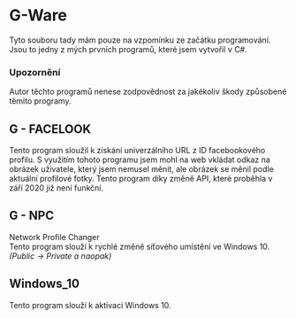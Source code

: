 # G-Ware
Tyto souboru tady mám pouze na vzpomínku ze začátku programování. Jsou to jedny z mých prvních programů, které jsem vytvořil v C#.

### Upozornění
Autor těchto programů nenese zodpovědnost za jakékoliv škody způsobené těmito programy.

## G - FACELOOK
Tento program sloužil k získání univerzálního URL z ID facebookového profilu. 
S využitím tohoto programu jsem mohl na web vkládat odkaz na obrázek uživatele, který jsem nemusel měnit, ale obrázek se měnil podle aktuální profilové fotky.
Tento program díky změně API, které proběhla v září 2020 již není funkční.

## G - NPC
Network Profile Changer  
Tento program slouží k rychlé změně síťového umístění ve Windows 10. *(Public -> Private a naopak)*

## Windows_10
Tento program slouží k aktivaci Windows 10.
